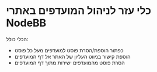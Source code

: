 # כלי עזר לניהול המועדפים באתרי NodeBB

הכלי כולל:

- כפתור הוספת/הסרת פוסט למועדפים מעל כל פוסט
- הוספת קישור בניווט העליון של האתר אל דף המועדפים
- הסרת פוסט מהמועדפים ישירות מתוך דף המועדפים
